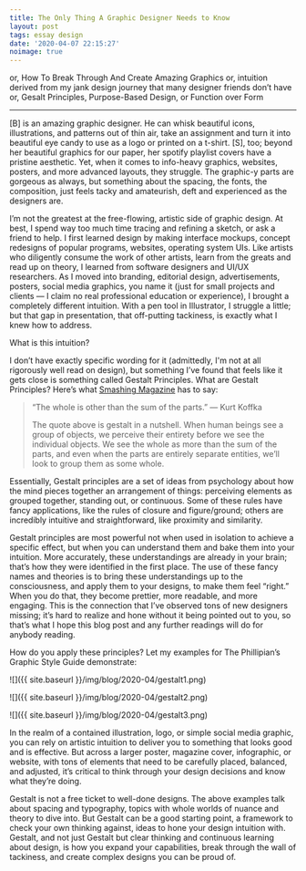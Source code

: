```yaml
---
title: The Only Thing A Graphic Designer Needs to Know
layout: post
tags: essay design
date: '2020-04-07 22:15:27'
noimage: true
---
```


or, How To Break Through And Create Amazing Graphics
or, intuition derived from my jank design journey that many designer friends don’t have
or, Gesalt Principles, Purpose-Based Design, or Function over Form

<hr/>

[B] is an amazing graphic designer. He can whisk beautiful icons, illustrations, and patterns out of thin air, take an assignment and turn it into beautiful eye candy to use as a logo or printed on a t-shirt. [S], too; beyond her beautiful graphics for our paper, her spotify playlist covers have a pristine aesthetic. Yet, when it comes to info-heavy graphics, websites, posters, and more advanced layouts, they struggle. The graphic-y parts are gorgeous as always, but something about the spacing, the fonts, the composition, just feels tacky and amateurish, deft and experienced as the designers are.

I’m not the greatest at the free-flowing, artistic side of graphic design. At best, I spend way too much time tracing and refining a sketch, or ask a friend to help. I first learned design by making interface mockups, concept redesigns of popular programs, websites, operating system UIs. Like artists who diligently consume the work of other artists, learn from the greats and read up on theory, I learned from software designers and UI/UX researchers. As I moved into branding, editorial design, advertisements, posters, social media graphics, you name it (just for small projects and clients — I claim no real professional education or experience), I brought a completely different intuition. With a pen tool in Illustrator, I struggle a little; but that gap in presentation, that off-putting tackiness, is exactly what I knew how to address.

What is this intuition?

I don’t have exactly specific wording for it (admittedly, I'm not at all rigorously well read on design), but something I’ve found that feels like it gets close is something called Gestalt Principles. What are Gestalt Principles? Here’s what [Smashing Magazine](https://www.smashingmagazine.com/2014/03/design-principles-visual-perception-and-the-principles-of-gestalt/) has to say:

> “The whole is other than the sum of the parts.” — Kurt Koffka
> 
> The quote above is gestalt in a nutshell. When human beings see a group of objects, we perceive their entirety before we see the individual objects. We see the whole as more than the sum of the parts, and even when the parts are entirely separate entities, we’ll look to group them as some whole.

Essentially, Gestalt principles are a set of ideas from psychology about how the mind pieces together an arrangement of things: perceiving elements as grouped together, standing out, or continuous. Some of these rules have fancy applications, like the rules of closure and figure/ground; others are incredibly intuitive and straightforward, like proximity and similarity.

Gestalt principles are most powerful not when used in isolation to achieve a specific effect, but when you can understand them and bake them into your intuition. More accurately, these understandings are already in your brain; that’s how they were identified in the first place. The use of these fancy names and theories is to bring these understandings up to the consciousness, and apply them to your designs, to make them feel “right.” When you do that, they become prettier, more readable, and more engaging. This is the connection that I’ve observed tons of new designers missing; it’s hard to realize and hone without it being pointed out to you, so that’s what I hope this blog post and any further readings will do for anybody reading.

How do you apply these principles? Let my examples for The Phillipian’s Graphic Style Guide demonstrate:

![]({{ site.baseurl }}/img/blog/2020-04/gestalt1.png)

![]({{ site.baseurl }}/img/blog/2020-04/gestalt2.png)

![]({{ site.baseurl }}/img/blog/2020-04/gestalt3.png)

In the realm of a contained illustration, logo, or simple social media graphic, you can rely on artistic intuition to deliver you to something that looks good and is effective. But across a larger poster, magazine cover, infographic, or website, with tons of elements that need to be carefully placed, balanced, and adjusted, it’s critical to think through your design decisions and know what they’re doing.

Gestalt is not a free ticket to well-done designs. The above examples talk about spacing and typography, topics with whole worlds of nuance and theory to dive into. But Gestalt can be a good starting point, a framework to check your own thinking against, ideas to hone your design intuition with. Gestalt, and not just Gestalt but clear thinking and continuous learning about design, is how you expand your capabilities, break through the wall of tackiness, and create complex designs you can be proud of.